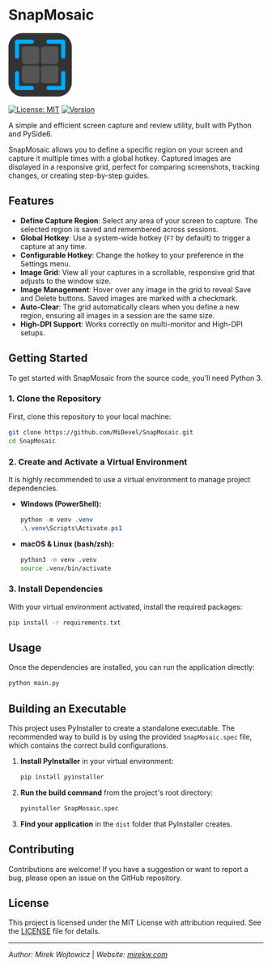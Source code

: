 # SnapMosaic

[<img src="https://github.com/MiDevel/SnapMosaic/blob/main/assets/SnapMosaic.png?raw=true" width="125"/>](image.png)

[![License: MIT](https://img.shields.io/badge/License-MIT-yellow.svg)](https://opensource.org/licenses/MIT) [![Version](https://img.shields.io/badge/version-1.0.2-blue.svg)](https://github.com/MiDevel/SnapMosaic/releases)

A simple and efficient screen capture and review utility, built with Python and PySide6.

SnapMosaic allows you to define a specific region on your screen and capture it multiple times with a global hotkey. Captured images are displayed in a responsive grid, perfect for comparing screenshots, tracking changes, or creating step-by-step guides.

## Features

-   **Define Capture Region**: Select any area of your screen to capture. The selected region is saved and remembered across sessions.
-   **Global Hotkey**: Use a system-wide hotkey (`F7` by default) to trigger a capture at any time.
-   **Configurable Hotkey**: Change the hotkey to your preference in the Settings menu.
-   **Image Grid**: View all your captures in a scrollable, responsive grid that adjusts to the window size.
-   **Image Management**: Hover over any image in the grid to reveal Save and Delete buttons. Saved images are marked with a checkmark.
-   **Auto-Clear**: The grid automatically clears when you define a new region, ensuring all images in a session are the same size.
-   **High-DPI Support**: Works correctly on multi-monitor and High-DPI setups.

## Getting Started

To get started with SnapMosaic from the source code, you'll need Python 3.

### 1. Clone the Repository

First, clone this repository to your local machine:
```bash
git clone https://github.com/MiDevel/SnapMosaic.git
cd SnapMosaic
```

### 2. Create and Activate a Virtual Environment

It is highly recommended to use a virtual environment to manage project dependencies.

-   **Windows (PowerShell):**
    ```powershell
    python -m venv .venv
    .\.venv\Scripts\Activate.ps1
    ```
-   **macOS & Linux (bash/zsh):**
    ```bash
    python3 -m venv .venv
    source .venv/bin/activate
    ```

### 3. Install Dependencies

With your virtual environment activated, install the required packages:
```bash
pip install -r requirements.txt
```

## Usage

Once the dependencies are installed, you can run the application directly:
```bash
python main.py
```

## Building an Executable

This project uses PyInstaller to create a standalone executable. The recommended way to build is by using the provided `SnapMosaic.spec` file, which contains the correct build configurations.

1.  **Install PyInstaller** in your virtual environment:
    ```bash
    pip install pyinstaller
    ```

2.  **Run the build command** from the project's root directory:
    ```bash
    pyinstaller SnapMosaic.spec
    ```

3.  **Find your application** in the `dist` folder that PyInstaller creates.

## Contributing

Contributions are welcome! If you have a suggestion or want to report a bug, please open an issue on the GitHub repository.

## License

This project is licensed under the MIT License with attribution required. See the [LICENSE](LICENSE) file for details.

---
*Author: Mirek Wojtowicz* | *Website: [mirekw.com](https://mirekw.com/)*


